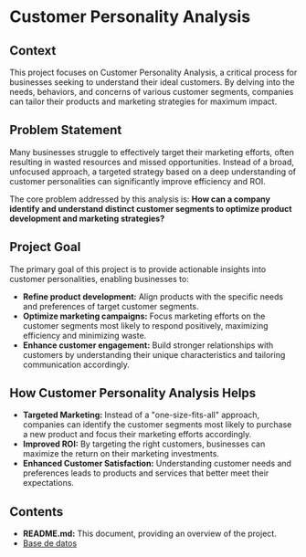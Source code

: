 # Customer Personality Analysis

## Context

This project focuses on Customer Personality Analysis, a critical process for businesses seeking to understand their ideal customers. By delving into the needs, behaviors, and concerns of various customer segments, companies can tailor their products and marketing strategies for maximum impact.

## Problem Statement

Many businesses struggle to effectively target their marketing efforts, often resulting in wasted resources and missed opportunities. Instead of a broad, unfocused approach, a targeted strategy based on a deep understanding of customer personalities can significantly improve efficiency and ROI.

The core problem addressed by this analysis is: **How can a company identify and understand distinct customer segments to optimize product development and marketing strategies?**

## Project Goal

The primary goal of this project is to provide actionable insights into customer personalities, enabling businesses to:

* **Refine product development:** Align products with the specific needs and preferences of target customer segments.
* **Optimize marketing campaigns:** Focus marketing efforts on the customer segments most likely to respond positively, maximizing efficiency and minimizing waste.
* **Enhance customer engagement:** Build stronger relationships with customers by understanding their unique characteristics and tailoring communication accordingly.

## How Customer Personality Analysis Helps

* **Targeted Marketing:** Instead of a "one-size-fits-all" approach, companies can identify the customer segments most likely to purchase a new product and focus their marketing efforts accordingly.
* **Improved ROI:** By targeting the right customers, businesses can maximize the return on their marketing investments.
* **Enhanced Customer Satisfaction:** Understanding customer needs and preferences leads to products and services that better meet their expectations.

## Contents

* **README.md:** This document, providing an overview of the project.
* [Base de datos](ruta/al/archivo)
